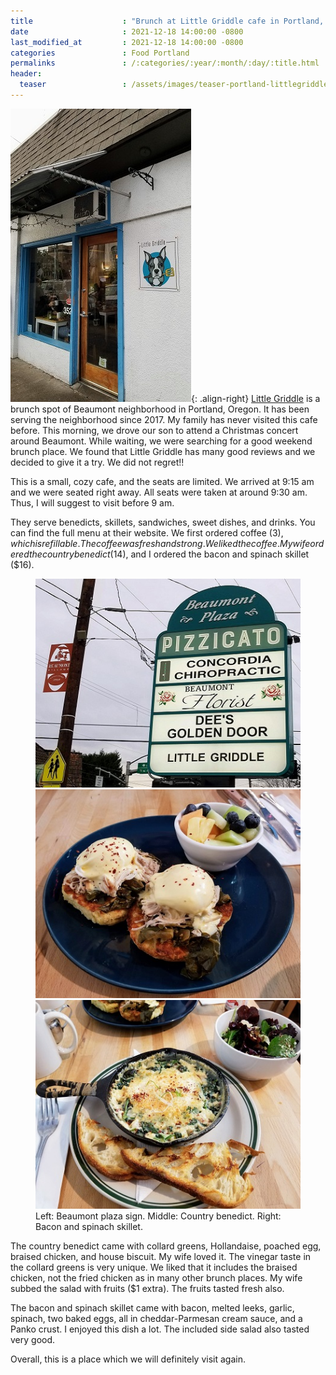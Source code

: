 ```yaml
---
title                    : "Brunch at Little Griddle cafe in Portland, Oregon"
date                     : 2021-12-18 14:00:00 -0800
last_modified_at         : 2021-12-18 14:00:00 -0800
categories               : Food Portland
permalinks               : /:categories/:year/:month/:day/:title.html
header:
  teaser                 : /assets/images/teaser-portland-littlegriddle-12-2021.jpg
---
```


![Little Griddle](/assets/images/portland/littlegriddle-12-2021.jpg){: .align-right}
[Little Griddle](https://littlegriddlecafe.com/) is a brunch spot of Beaumont neighborhood in Portland, Oregon. It has been serving the neighborhood since 2017. My family has never visited this cafe before. This morning, we drove our son to attend a Christmas concert around Beaumont. While waiting, we were searching for a good weekend brunch place. We found that Little Griddle has many good reviews and we decided to give it a try. We did not regret!!

This is a small, cozy cafe, and the seats are limited. We arrived at 9:15 am and we were seated right away. All seats were taken at around 9:30 am. Thus, I will suggest to visit before 9 am.

They serve benedicts, skillets, sandwiches, sweet dishes, and drinks. You can find the full menu at their website. We first ordered coffee ($3), which is refillable. The coffee was fresh and strong. We liked the coffee. My wife ordered the country benedict ($14), and I ordered the bacon and spinach skillet ($16).

<figure class="third">
	<img src="/assets/images/portland/littlegriddle-sign-12-2021.jpg">
	<img src="/assets/images/portland/littlegriddle-countrybenedict-12-2021.jpg">
	<img src="/assets/images/portland/littlegriddle-baconspinachskillet-12-2021.jpg">
	<figcaption>Left: Beaumont plaza sign. Middle: Country benedict. Right: Bacon and spinach skillet.</figcaption>
</figure>

The country benedict came with collard greens, Hollandaise, poached egg, braised chicken, and house biscuit. My wife loved it. The vinegar taste in the collard greens is very unique. We liked that it includes the braised chicken, not the fried chicken as in many other brunch places.  My wife subbed the salad with fruits ($1 extra). The fruits tasted fresh also.

The bacon and spinach skillet came with bacon, melted leeks, garlic, spinach, two baked eggs, all in cheddar-Parmesan cream sauce, and a Panko crust. I enjoyed this dish a lot. The included side salad also tasted very good.

Overall, this is a place which we will definitely visit again.